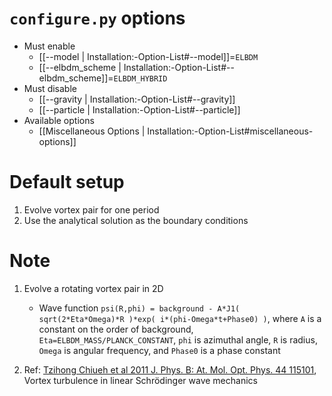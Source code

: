 # `configure.py` options
- Must enable
   - [[--model | Installation:-Option-List#--model]]=`ELBDM`
   - [[--elbdm_scheme | Installation:-Option-List#--elbdm_scheme]]=`ELBDM_HYBRID`
- Must disable
   - [[--gravity | Installation:-Option-List#--gravity]]
   - [[--particle | Installation:-Option-List#--particle]]
- Available options
   - [[Miscellaneous Options | Installation:-Option-List#miscellaneous-options]]


# Default setup
1. Evolve vortex pair for one period
2. Use the analytical solution as the boundary conditions


# Note
1. Evolve a rotating vortex pair in 2D
   - Wave function `psi(R,phi) = background - A*J1( sqrt(2*Eta*Omega)*R )*exp( i*(phi-Omega*t+Phase0) )`,
     where `A` is a constant on the order of background, `Eta=ELBDM_MASS/PLANCK_CONSTANT`,
     `phi` is azimuthal angle, `R` is radius, `Omega` is angular frequency, and `Phase0` is a phase constant

2. Ref: [Tzihong Chiueh et al 2011 J. Phys. B: At. Mol. Opt. Phys. 44 115101](https://doi.org/10.1088/0953-4075/44/11/115101),
        Vortex turbulence in linear Schrödinger wave mechanics
